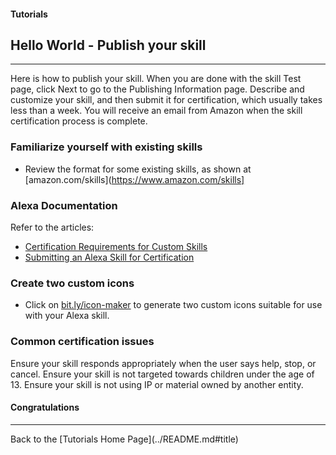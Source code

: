 #### Tutorials
## Hello World - Publish your skill <a id="title"></a>
<hr />

Here is how to publish your skill.  When you are done with the skill Test page, click Next to go to the Publishing Information page.
Describe and customize your skill,
and then submit it for certification, which usually takes less than a week.
You will receive an email from Amazon when the skill certification process is complete.


### Familiarize yourself with existing skills
+ Review the format for some existing skills, as shown at [amazon.com/skills](https://www.amazon.com/skills]

### Alexa Documentation
Refer to the articles:

 + [Certification Requirements for Custom Skills](https://developer.amazon.com/public/solutions/alexa/alexa-skills-kit/docs/alexa-skills-kit-submission-checklist)
 + [Submitting an Alexa Skill for Certification](https://developer.amazon.com/public/solutions/alexa/alexa-skills-kit/docs/publishing-an-alexa-skill)


### Create two custom icons

 + Click on [bit.ly/icon-maker](https://bit.ly/icon-maker) to generate two custom icons suitable for use with your Alexa skill.

### Common certification issues

Ensure your skill responds appropriately when the user says help, stop, or cancel.
Ensure your skill is not targeted towards children under the age of 13.
Ensure your skill is not using IP or material owned by another entity.



#### Congratulations

<hr />
Back to the [Tutorials Home Page](../README.md#title)
